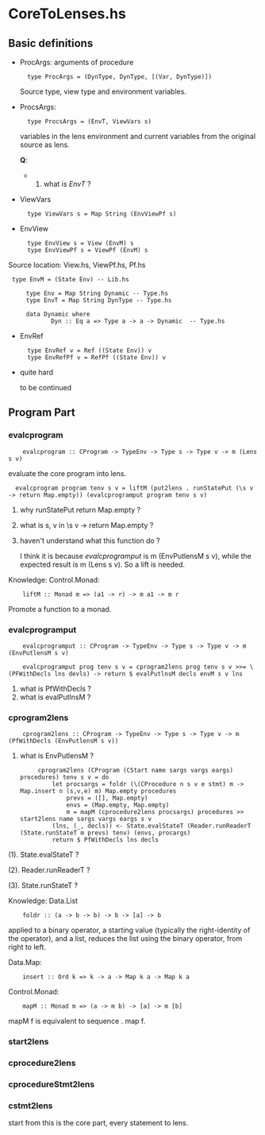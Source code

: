 # CoreToLenses.hs

## Basic definitions

* ProcArgs: arguments of procedure

		type ProcArgs = (DynType, DynType, [(Var, DynType)])

	Source type, view type and environment variables.

* ProcsArgs:

		type ProcsArgs = (EnvT, ViewVars s)

	variables in the lens environment and current variables from the original source as lens.

	**Q**:

	* 1. what is *EnvT* ?


* ViewVars

		type ViewVars s = Map String (EnvViewPf s)

* EnvView

		type EnvView s = View (EnvM) s
		type EnvViewPf s = ViewPf (EnvM) s

Source location: View.hs, ViewPf.hs, Pf.hs

     type EnvM = (State Env) -- Lib.hs

		 type Env = Map String Dynamic -- Type.hs
		 type EnvT = Map String DynType -- Type.hs

		 data Dynamic where
				Dyn :: Eq a => Type a -> a -> Dynamic  -- Type.hs

* EnvRef

		type EnvRef v = Ref ((State Env)) v
		type EnvRefPf v = RefPf ((State Env)) v

* quite hard

  to be continued

## Program Part

### evalcprogram

		evalcprogram :: CProgram -> TypeEnv -> Type s -> Type v -> m (Lens s v)

evaluate the core program into lens.

	  evalcprogram program tenv s v = liftM (put2lens . runStatePut (\s v -> return Map.empty)) (evalcprogramput program tenv s v)

1. why runStatePut return Map.empty ?

2. what is s, v in \s v -> return Map.empty ?

3. haven't understand what this function do ?

   I think it is because *evalcprogramput* is m (EnvPutlensM s v), while the expected result is m (Lens s v). So a lift is needed.

Knowledge: Control.Monad:

		liftM :: Monad m => (a1 -> r) -> m a1 -> m r

Promote a function to a monad.


### evalcprogramput

		evalcprogramput :: CProgram -> TypeEnv -> Type s -> Type v -> m (EnvPutlensM s v)

		evalcprogramput prog tenv s v = cprogram2lens prog tenv s v >>= \(PFWithDecls lns devls) -> return $ evalPutlnsM decls envM s v lns

1. what is PfWithDecls ?
2. what is evalPutlnsM ?

### cprogram2lens

		cprogram2lens :: CProgram -> TypeEnv -> Type s -> Type v -> m (PfWithDecls (EnvPutlensM s v))

1. what is EnvPutlensM ?

			cprogram2lens (CProgram (CStart name sargs vargs eargs) procedures) tenv s v = do
				let procsargs = foldr (\(CProcedure n s v e stmt) m -> Map.insert n (s,v,e) m) Map.empty procedures
				    prevs = ([], Map.empty)
					envs = (Map.empty, Map.empty)
					m = mapM (cprocedure2lens procsargs) procedures >> start2lens name sargs vargs eargs s v
				(lns, (_, decls)) <- State.evalStateT (Reader.runReaderT (State.runStateT m prevs) tenv) (envs, procargs)
				return $ PfWithDecls lns decls

(1). State.evalStateT ?

(2). Reader.runReaderT ?

(3). State.runStateT ?

Knowledge: Data.List

		foldr :: (a -> b -> b) -> b -> [a] -> b

applied to a binary operator, a starting value (typically the right-identity of the operator), and a list, reduces the list using the binary operator, from right to left.

Data.Map:

		insert :: Ord k => k -> a -> Map k a -> Map k a  

Control.Monad:

		mapM :: Monad m => (a -> m b) -> [a] -> m [b]

mapM f is equivalent to sequence . map f.


### start2lens

### cprocedure2lens

### cprocedureStmt2lens


### cstmt2lens

start from this is the core part, every statement to lens.
